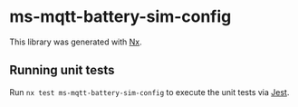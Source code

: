 # ms-mqtt-battery-sim-config

This library was generated with [Nx](https://nx.dev).

## Running unit tests

Run `nx test ms-mqtt-battery-sim-config` to execute the unit tests via [Jest](https://jestjs.io).
